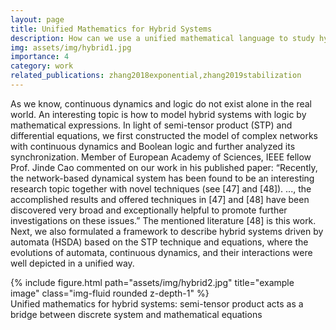 ```yaml
---
layout: page
title: Unified Mathematics for Hybrid Systems
description: How can we use a unified mathematical language to study hybrid systems?
img: assets/img/hybrid1.jpg
importance: 4
category: work
related_publications: zhang2018exponential,zhang2019stabilization
---
```


As we know, continuous dynamics and logic do not exist alone in the real world. An interesting topic is how to model hybrid systems with logic by mathematical expressions. In light of semi-tensor product (STP) and differential equations, we first constructed the model of complex networks with continuous dynamics and Boolean logic and further analyzed its synchronization. Member of European Academy of Sciences, IEEE fellow Prof. Jinde Cao commented on our work in his published paper: “Recently, the network-based dynamical system has been found to be an interesting research topic together with novel techniques (see [47] and [48]). ..., the accomplished results and offered techniques in [47] and [48] have been discovered very broad and exceptionally helpful to promote further investigations on these issues.” The mentioned literature [48] is this work. Next, we also formulated a framework to describe hybrid systems driven by automata (HSDA) based on the STP technique and equations, where the evolutions of automata, continuous dynamics, and their interactions were well depicted in a unified way.
<div class="row justify-content-sm-center">
    <div class="col-sm-13 mt-3 mt-md-0">
        {% include figure.html path="assets/img/hybrid2.jpg" title="example image" class="img-fluid rounded z-depth-1" %}
    </div>
</div>
<div class="caption">
   Unified mathematics for hybrid systems: semi-tensor product acts as a bridge between discrete system and mathematical equations
</div>
